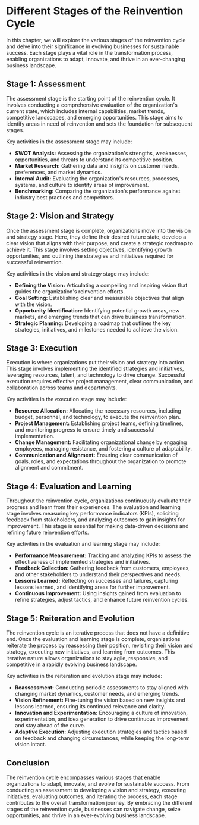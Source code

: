 Different Stages of the Reinvention Cycle
====================================================

In this chapter, we will explore the various stages of the reinvention cycle and delve into their significance in evolving businesses for sustainable success. Each stage plays a vital role in the transformation process, enabling organizations to adapt, innovate, and thrive in an ever-changing business landscape.

Stage 1: Assessment
-------------------

The assessment stage is the starting point of the reinvention cycle. It involves conducting a comprehensive evaluation of the organization's current state, which includes internal capabilities, market trends, competitive landscapes, and emerging opportunities. This stage aims to identify areas in need of reinvention and sets the foundation for subsequent stages.

Key activities in the assessment stage may include:

* **SWOT Analysis:** Assessing the organization's strengths, weaknesses, opportunities, and threats to understand its competitive position.
* **Market Research:** Gathering data and insights on customer needs, preferences, and market dynamics.
* **Internal Audit:** Evaluating the organization's resources, processes, systems, and culture to identify areas of improvement.
* **Benchmarking:** Comparing the organization's performance against industry best practices and competitors.

Stage 2: Vision and Strategy
----------------------------

Once the assessment stage is complete, organizations move into the vision and strategy stage. Here, they define their desired future state, develop a clear vision that aligns with their purpose, and create a strategic roadmap to achieve it. This stage involves setting objectives, identifying growth opportunities, and outlining the strategies and initiatives required for successful reinvention.

Key activities in the vision and strategy stage may include:

* **Defining the Vision:** Articulating a compelling and inspiring vision that guides the organization's reinvention efforts.
* **Goal Setting:** Establishing clear and measurable objectives that align with the vision.
* **Opportunity Identification:** Identifying potential growth areas, new markets, and emerging trends that can drive business transformation.
* **Strategic Planning:** Developing a roadmap that outlines the key strategies, initiatives, and milestones needed to achieve the vision.

Stage 3: Execution
------------------

Execution is where organizations put their vision and strategy into action. This stage involves implementing the identified strategies and initiatives, leveraging resources, talent, and technology to drive change. Successful execution requires effective project management, clear communication, and collaboration across teams and departments.

Key activities in the execution stage may include:

* **Resource Allocation:** Allocating the necessary resources, including budget, personnel, and technology, to execute the reinvention plan.
* **Project Management:** Establishing project teams, defining timelines, and monitoring progress to ensure timely and successful implementation.
* **Change Management:** Facilitating organizational change by engaging employees, managing resistance, and fostering a culture of adaptability.
* **Communication and Alignment:** Ensuring clear communication of goals, roles, and expectations throughout the organization to promote alignment and commitment.

Stage 4: Evaluation and Learning
--------------------------------

Throughout the reinvention cycle, organizations continuously evaluate their progress and learn from their experiences. The evaluation and learning stage involves measuring key performance indicators (KPIs), soliciting feedback from stakeholders, and analyzing outcomes to gain insights for improvement. This stage is essential for making data-driven decisions and refining future reinvention efforts.

Key activities in the evaluation and learning stage may include:

* **Performance Measurement:** Tracking and analyzing KPIs to assess the effectiveness of implemented strategies and initiatives.
* **Feedback Collection:** Gathering feedback from customers, employees, and other stakeholders to understand their perspectives and needs.
* **Lessons Learned:** Reflecting on successes and failures, capturing lessons learned, and identifying areas for further improvement.
* **Continuous Improvement:** Using insights gained from evaluation to refine strategies, adjust tactics, and enhance future reinvention cycles.

Stage 5: Reiteration and Evolution
----------------------------------

The reinvention cycle is an iterative process that does not have a definitive end. Once the evaluation and learning stage is complete, organizations reiterate the process by reassessing their position, revisiting their vision and strategy, executing new initiatives, and learning from outcomes. This iterative nature allows organizations to stay agile, responsive, and competitive in a rapidly evolving business landscape.

Key activities in the reiteration and evolution stage may include:

* **Reassessment:** Conducting periodic assessments to stay aligned with changing market dynamics, customer needs, and emerging trends.
* **Vision Refinement:** Fine-tuning the vision based on new insights and lessons learned, ensuring its continued relevance and clarity.
* **Innovation and Experimentation:** Encouraging a culture of innovation, experimentation, and idea generation to drive continuous improvement and stay ahead of the curve.
* **Adaptive Execution:** Adjusting execution strategies and tactics based on feedback and changing circumstances, while keeping the long-term vision intact.

Conclusion
----------

The reinvention cycle encompasses various stages that enable organizations to adapt, innovate, and evolve for sustainable success. From conducting an assessment to developing a vision and strategy, executing initiatives, evaluating outcomes, and iterating the process, each stage contributes to the overall transformation journey. By embracing the different stages of the reinvention cycle, businesses can navigate change, seize opportunities, and thrive in an ever-evolving business landscape.
